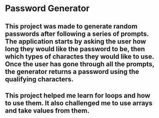 # Password Generator

## This project was made to generate random passwords after following a series of prompts. The application starts by asking the user how long they would like the password to be, then which types of charactes they would like to use. Once the user has gone through all the prompts, the generator returns a password using the qualifying characters.

## This project helped me learn for loops and how to use them. It also challenged me to use arrays and take values from them.
